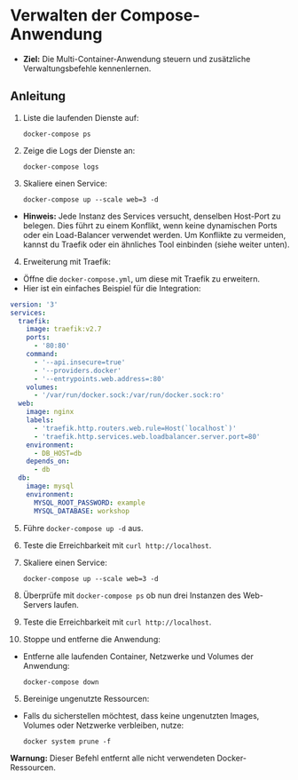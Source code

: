 # Verwalten der Compose-Anwendung

- **Ziel:** Die Multi-Container-Anwendung steuern und zusätzliche Verwaltungsbefehle kennenlernen.

## Anleitung

1. Liste die laufenden Dienste auf:

   ```shell
   docker-compose ps
   ```

2. Zeige die Logs der Dienste an:

   ```shell
   docker-compose logs
   ```

3. Skaliere einen Service:

   ```shell
   docker-compose up --scale web=3 -d
   ```

- **Hinweis:** Jede Instanz des Services versucht, denselben Host-Port zu belegen. Dies führt zu einem Konflikt, wenn keine dynamischen Ports oder ein Load-Balancer verwendet werden. Um Konflikte zu vermeiden, kannst du Traefik oder ein ähnliches Tool einbinden (siehe weiter unten).

4. Erweiterung mit Traefik:

- Öffne die `docker-compose.yml`, um diese mit Traefik zu erweitern.
- Hier ist ein einfaches Beispiel für die Integration:

```yaml
version: '3'
services:
  traefik:
    image: traefik:v2.7
    ports:
      - '80:80'
    command:
      - '--api.insecure=true'
      - '--providers.docker'
      - '--entrypoints.web.address=:80'
    volumes:
      - '/var/run/docker.sock:/var/run/docker.sock:ro'
  web:
    image: nginx
    labels:
      - 'traefik.http.routers.web.rule=Host(`localhost`)'
      - 'traefik.http.services.web.loadbalancer.server.port=80'
    environment:
      - DB_HOST=db
    depends_on:
      - db
  db:
    image: mysql
    environment:
      MYSQL_ROOT_PASSWORD: example
      MYSQL_DATABASE: workshop
```

5. Führe `docker-compose up -d` aus.
6. Teste die Erreichbarkeit mit `curl http://localhost`.
7. Skaliere einen Service:

   ```shell
   docker-compose up --scale web=3 -d
   ```

8. Überprüfe mit `docker-compose ps` ob nun drei Instanzen des Web-Servers laufen.
9. Teste die Erreichbarkeit mit `curl http://localhost`.
10. Stoppe und entferne die Anwendung:

- Entferne alle laufenden Container, Netzwerke und Volumes der Anwendung:

  ```shell
  docker-compose down
  ```

5. Bereinige ungenutzte Ressourcen:

- Falls du sicherstellen möchtest, dass keine ungenutzten Images, Volumes oder Netzwerke verbleiben, nutze:

  ```shell
  docker system prune -f
  ```

**Warnung:** Dieser Befehl entfernt alle nicht verwendeten Docker-Ressourcen.

